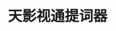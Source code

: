 ﻿---
id: 1944
title: "天影视通提词器"
weight: 1944
version: "2.4.0"
updateTime: "2024-03-28T14:27:34"
debName: "http://113.24.212.22:8090/upload/file/TYST-Teleprompter_2.4.0_0305loongarch64.deb"
debSize: "87.0 MB"
command: "/opt/TYST-Teleprompter/tyst-teleprompter"
---
